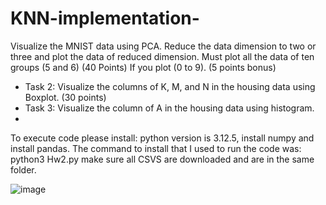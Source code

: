 # KNN-implementation-
 Visualize the MNIST data using PCA. Reduce the data dimension to two or three and plot the
data of reduced dimension. Must plot all the data of ten groups (5 and 6) (40 Points)
If you plot (0 to 9). (5 points bonus)
- Task 2: Visualize the columns of K, M, and N in the housing data using Boxplot. (30 points)
- Task 3: Visualize the column of A in the housing data using histogram.
- 
To execute code please install: python version is 3.12.5,  install numpy and install pandas. The command to install that I used to run the code was:  python3 Hw2.py
make sure all CSVS are downloaded and are in the same folder. 

![image](https://github.com/user-attachments/assets/45c2695a-c930-4a43-b330-73d40dbfaeb6)
